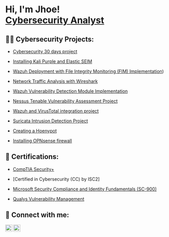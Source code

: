 <h1>Hi, I'm Jhoe! <br/><a href="https://www.linkedin.com/in/joseph-igah/">Cybersecurity Analyst</a>
<h2>👨‍💻 Cybersecurity Projects:</h2>


  - [Cybersecurity 30 days project](https://github.com/JhOe1/Cyber-security-30-days-project.git)
  - [Installing Kali Purple and Elastic SEIM](https://github.com/JhOe1/Phishing-Simulation-Attack-with-GoPhish)

  - [Wazuh Deployment with File Integrity Monitoring (FIM) Implementation](https://github.com/JhOe1/Wazuh-Deployment-with-File-Integrity-Monitoring-FIM-Implementation))
   
  - [Network Traffic Analysis with Wireshark](https://github.com/JhOe1/Network-Traffic-Analysis-with-Wireshark)
       
  - [Wazuh Vulnerability Detection Module Implementation](https://github.com/JhOe1/Wazuh-Vulnerability-Detection-Module-Implementation)
   
  - [Nessus Tenable Vulnerability Assessment Project](https://github.com/JhOe1/Nessus-Tenable-Vulnerability-Assessment-Project)

  - [Wazuh and VirusTotal integration project](https://github.com/JhOe1/Wazuh-and-VirusTotal-integration-project)

  - [Suricata Intrusion Detection Project](https://github.com/JhOe1/Suricata-intrusion-detection-project)
 
  - [Creating a Hoenypot](https://github.com/JhOe1/Creating-a-Hoenypot)
  
  - [Installing OPNsense firewall](https://github.com/JhOe1/Installing-OPNsense-firewall)


<h2> 📄 Certifications:</h2>


  - [CompTIA Security+](https://www.credly.com/badges/a94e3425-bfff-4f03-9821-0b61808588df/public_url)
 
   - [Certified in Cybersecurity (CC) by ISC2]
 - [Microsoft Security Compliance and Identity Fundamentals (SC-900) ](https://www.credly.com/badges/970bb0ac-2d14-4c23-978f-595dcfb2b08a/public_url)
- [Qualys Vulnerability Management](https://qualys.sumtotal.host/learning/DataStore/QUALYS_PROD/Learning/Data/ExportToPDF/Diploma_8590f369-107e-44f5-9dda-c35dc34417a6.pdf)


<h2> 🤳 Connect with me:</h2>


[<img align="left" alt="Jhoe | LinkedIn" width="22px" src="https://cdn.jsdelivr.net/npm/simple-icons@v3/icons/linkedin.svg" />][linkedin]
[<img align="left" alt="Medium" width="22px" src="https://simpleicons.org/icons/medium.svg" />](https://medium.com/@ezejoeze)



[linkedin]: https://linkedin.com/in/joseph-igah

